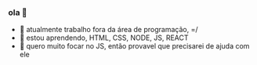 ### ola 👋


- 🔭 atualmente trabalho fora da área de programação, =/
- 🌱 estou aprendendo, HTML, CSS, NODE, JS, REACT
- 🤔 quero muito focar no JS, então provavel que precisarei de ajuda com ele 



